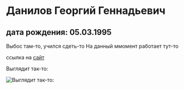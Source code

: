 # Данилов Георгий Геннадьевич
## дата рождения: 05.03.1995

Выбос там-то, учился сдеть-то
На данный ммомент работает тут-то

ссылка на [сайт](https://github.com/netology-code/git-2-homeworks/blob/main/team-2/README.md)

Выглядит так-то:

![Выглядит так-то:](img/ava.jpg)